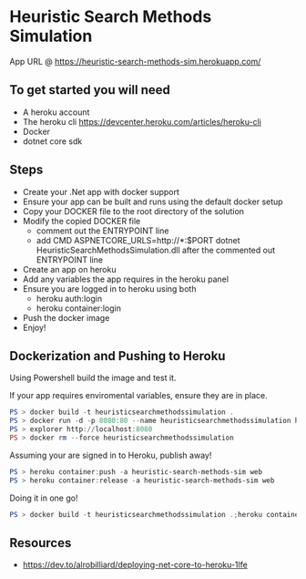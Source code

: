 # Heuristic Search Methods Simulation

App URL @ https://heuristic-search-methods-sim.herokuapp.com/

## To get started you will need

- A heroku account
- The heroku cli https://devcenter.heroku.com/articles/heroku-cli
- Docker
- dotnet core sdk

## Steps

- Create your .Net app with docker support
- Ensure your app can be built and runs using the default docker setup
- Copy your DOCKER file to the root directory of the solution
- Modify the copied DOCKER file
  - comment out the ENTRYPOINT line
  - add CMD ASPNETCORE_URLS=http://\*:$PORT dotnet HeuristicSearchMethodsSimulation.dll after the commented out ENTRYPOINT line
- Create an app on heroku
- Add any variables the app requires in the heroku panel
- Ensure you are logged in to heroku using both
  - heroku auth:login
  - heroku container:login
- Push the docker image
- Enjoy!

## Dockerization and Pushing to Heroku

Using Powershell build the image and test it.

If your app requires enviromental variables, ensure they are in place.

```powershell
PS > docker build -t heuristicsearchmethodssimulation .
PS > docker run -d -p 8080:80 --name heuristicsearchmethodssimulation heuristicsearchmethodssimulation
PS > explorer http://localhost:8080
PS > docker rm --force heuristicsearchmethodssimulation
```

Assuming your are signed in to Heroku, publish away!

```powershell
PS > heroku container:push -a heuristic-search-methods-sim web
PS > heroku container:release -a heuristic-search-methods-sim web
```

Doing it in one go!

```powershell
PS > docker build -t heuristicsearchmethodssimulation .;heroku container:push -a heuristic-search-methods-sim web;heroku container:release -a heuristic-search-methods-sim web
```

## Resources

- https://dev.to/alrobilliard/deploying-net-core-to-heroku-1lfe